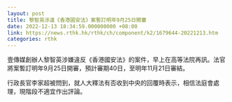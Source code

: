 ```yaml
---
layout: post
title: 黎智英涉違《香港國安法》案暫訂明年9月25日開審
date: 2022-12-13 18:34:59.000000000 +08:00
link: https://news.rthk.hk/rthk/ch/component/k2/1679644-20221213.htm
categories: rthk
---
```


壹傳媒創辦人黎智英涉嫌違反《香港國安法》的案件，早上在高等法院再訊。法官將案暫訂明年9月25日開審，預計審期40日，至明年11月21日審結。

行政長官李家超被問到，就人大釋法有否收到中央的回覆時表示，相信法庭會處理，現階段不適宜作出評論。

